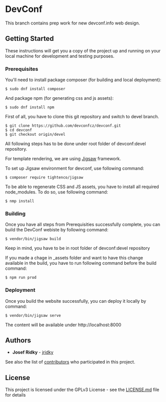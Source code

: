 # DevConf

This branch contains prep work for new devconf.info web design.

## Getting Started

These instructions will get you a copy of the project up and running on your local machine for development and testing purposes.

### Prerequisites

You'll need to install package composer (for building and local deployment):

```
$ sudo dnf install composer
```

And package npm (for generating css and js assets):

```
$ sudo dnf install npm
```

First of all, you have to clone this git repository and switch to devel branch.

```
$ git clone https://github.com/devconfcz/devconf.git
$ cd devconf
$ git checkout origin/devel
```

All following steps has to be done under root folder of devconf:devel repository.


For template rendering, we are using [Jigsaw](https://jigsaw.tighten.co/) framework.

To set up Jigsaw environment for devconf, use following command:

```
$ composer require tightenco/jigsaw
```

To be able to regenerate CSS and JS assets, you have to install all required node_modules.
To do so, use following command:

```
$ nmp install
```

### Building

Once you have all steps from Prerequisities successfully complete, you can build the DevConf webiste by following command:

```
$ vendor/bin/jigsaw build
```

Keep in mind, you have to be in root folder of devconf:devel repository

If you made a chage in \_assets folder and want to have this change available in the build, you have to run following command before the build command:

```
$ npm run prod
```

### Deployment

Once you build the website successfully, you can deploy it locally by command:

```
$ vendor/bin/jigsaw serve
```

The content will be available under http://localhost:8000

## Authors

* **Josef Ridky** - [jridky](https://github.com/jridky)
 
See also the list of [contributors](https://github.com/devconfcz/devconf/contributors) who participated in this project.

## License

This project is licensed under the GPLv3 License - see the [LICENSE.md](LICENSE) file for details
